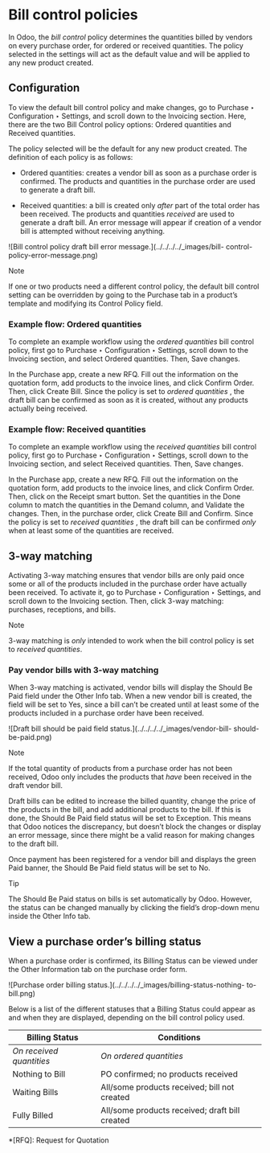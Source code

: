 # Bill control policies

In Odoo, the _bill control_ policy determines the quantities billed by vendors
on every purchase order, for ordered or received quantities. The policy
selected in the settings will act as the default value and will be applied to
any new product created.

## Configuration

To view the default bill control policy and make changes, go to Purchase ‣
Configuration ‣ Settings, and scroll down to the Invoicing section. Here,
there are the two Bill Control policy options: Ordered quantities and Received
quantities.

The policy selected will be the default for any new product created. The
definition of each policy is as follows:

  * Ordered quantities: creates a vendor bill as soon as a purchase order is confirmed. The products and quantities in the purchase order are used to generate a draft bill.

  * Received quantities: a bill is created only _after_ part of the total order has been received. The products and quantities _received_ are used to generate a draft bill. An error message will appear if creation of a vendor bill is attempted without receiving anything.

![Bill control policy draft bill error message.](../../../../_images/bill-
control-policy-error-message.png)

Note

If one or two products need a different control policy, the default bill
control setting can be overridden by going to the Purchase tab in a product’s
template and modifying its Control Policy field.

### Example flow: Ordered quantities

To complete an example workflow using the _ordered quantities_ bill control
policy, first go to Purchase ‣ Configuration ‣ Settings, scroll down to the
Invoicing section, and select Ordered quantities. Then, Save changes.

In the Purchase app, create a new RFQ. Fill out the information on the
quotation form, add products to the invoice lines, and click Confirm Order.
Then, click Create Bill. Since the policy is set to _ordered quantities_ , the
draft bill can be confirmed as soon as it is created, without any products
actually being received.

### Example flow: Received quantities

To complete an example workflow using the _received quantities_ bill control
policy, first go to Purchase ‣ Configuration ‣ Settings, scroll down to the
Invoicing section, and select Received quantities. Then, Save changes.

In the Purchase app, create a new RFQ. Fill out the information on the
quotation form, add products to the invoice lines, and click Confirm Order.
Then, click on the Receipt smart button. Set the quantities in the Done column
to match the quantities in the Demand column, and Validate the changes. Then,
in the purchase order, click Create Bill and Confirm. Since the policy is set
to _received quantities_ , the draft bill can be confirmed _only_ when at
least some of the quantities are received.

## 3-way matching

Activating 3-way matching ensures that vendor bills are only paid once some or
all of the products included in the purchase order have actually been
received. To activate it, go to Purchase ‣ Configuration ‣ Settings, and
scroll down to the Invoicing section. Then, click 3-way matching: purchases,
receptions, and bills.

Note

3-way matching is _only_ intended to work when the bill control policy is set
to _received quantities_.

### Pay vendor bills with 3-way matching

When 3-way matching is activated, vendor bills will display the Should Be Paid
field under the Other Info tab. When a new vendor bill is created, the field
will be set to Yes, since a bill can’t be created until at least some of the
products included in a purchase order have been received.

![Draft bill should be paid field status.](../../../../_images/vendor-bill-
should-be-paid.png)

Note

If the total quantity of products from a purchase order has not been received,
Odoo only includes the products that _have_ been received in the draft vendor
bill.

Draft bills can be edited to increase the billed quantity, change the price of
the products in the bill, and add additional products to the bill. If this is
done, the Should Be Paid field status will be set to Exception. This means
that Odoo notices the discrepancy, but doesn’t block the changes or display an
error message, since there might be a valid reason for making changes to the
draft bill.

Once payment has been registered for a vendor bill and displays the green Paid
banner, the Should Be Paid field status will be set to No.

Tip

The Should Be Paid status on bills is set automatically by Odoo. However, the
status can be changed manually by clicking the field’s drop-down menu inside
the Other Info tab.

## View a purchase order’s billing status

When a purchase order is confirmed, its Billing Status can be viewed under the
Other Information tab on the purchase order form.

![Purchase order billing status.](../../../../_images/billing-status-nothing-
to-bill.png)

Below is a list of the different statuses that a Billing Status could appear
as and when they are displayed, depending on the bill control policy used.

Billing Status | **Conditions**  
---|---  
_On received quantities_ | _On ordered quantities_  
Nothing to Bill | PO confirmed; no products received | _Not applicable_  
Waiting Bills | All/some products received; bill not created | PO confirmed  
Fully Billed | All/some products received; draft bill created | Draft bill created
  *[RFQ]: Request for Quotation

